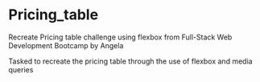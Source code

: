 # Pricing_table
Recreate Pricing table challenge using flexbox from Full-Stack Web Development Bootcamp by Angela

Tasked to recreate the pricing table through the use of flexbox and media queries
